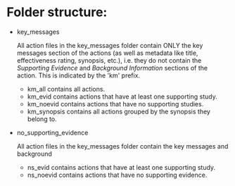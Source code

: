 # Folder structure:

- key_messages

    All action files in the key_messages folder contain ONLY the key messages section of the actions (as well as metadata like title, effectiveness rating, synopsis, etc.), i.e. they do not contain the _Supporting Evidence_ and _Background Information_ sections of the action. This is indicated by the 'km' prefix.

    - km_all contains all actions.
    - km_evid contains actions that have at least one supporting study.
    - km_noevid contains actions that have no supporting studies.
    - km_synopsis contains all actions grouped by the synopsis they belong to.

- no_supporting_evidence

    All action files in the key_messages folder contain the key messages and background 

    - ns_evid contains actions that have at least one supporting study.
    - ns_noevid contains actions that have no supporting evidence.